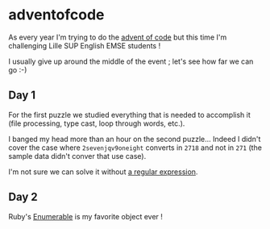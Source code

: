 # adventofcode
As every year I'm trying to do the [advent of code](https://adventofcode.com/) but this time I'm challenging Lille SUP English EMSE students !

I usually give up around the middle of the event ; let's see how far we can go :-)

## Day 1
For the first puzzle we studied everything that is needed to accomplish it (file processing, type cast, loop through words, etc.).

I banged my head more than an hour on the second puzzle... Indeed I didn't cover the case where `2sevenjqv9oneight` converts in `2718` and not in `271` (the sample data didn't conver that use case).

I'm not sure we can solve it without [a regular expression](https://docs.python.org/3/library/re.html).


## Day 2
Ruby's [Enumerable](https://ruby-doc.org/3.2.2/Enumerable.html) is my favorite object ever !